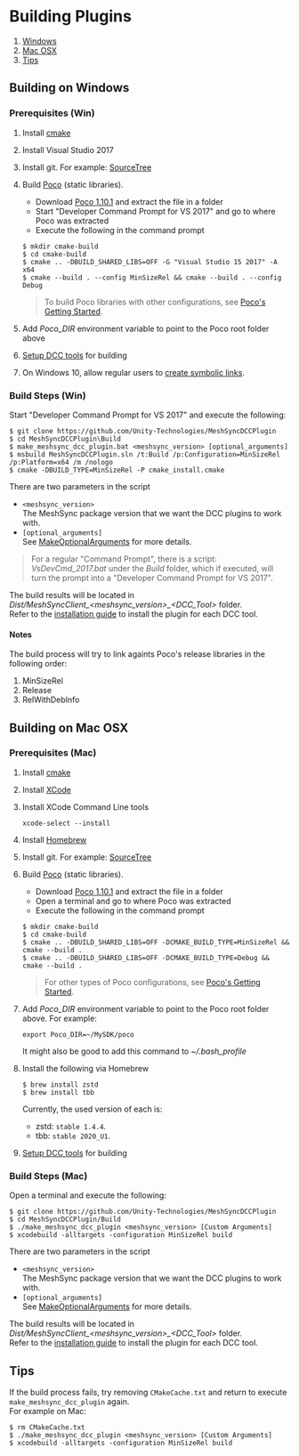 # Building Plugins

1. [Windows](#building-on-windows)
1. [Mac OSX](#building-on-mac_osx)
1. [Tips](#tips)

## Building on Windows

### Prerequisites (Win)

1. Install [cmake](https://cmake.org/) 
1. Install Visual Studio 2017
1. Install git. For example: [SourceTree](https://www.sourcetreeapp.com/)
1. Build [Poco](https://pocoproject.org) (static libraries).  
   * Download [Poco 1.10.1](https://github.com/pocoproject/poco/archive/poco-1.10.1-release.zip) and extract the file in a folder
   * Start "Developer Command Prompt for VS 2017" and go to where Poco was extracted
   * Execute the following in the command prompt      
    ``` 
    $ mkdir cmake-build
    $ cd cmake-build
    $ cmake .. -DBUILD_SHARED_LIBS=OFF -G "Visual Studio 15 2017" -A x64
    $ cmake --build . --config MinSizeRel && cmake --build . --config Debug
    ```
    
    > To build Poco libraries with other configurations, see [Poco's Getting Started](https://pocoproject.org/docs/00200-GettingStarted.html).
    
1. Add *Poco_DIR* environment variable to point to the Poco root folder above
1. [Setup DCC tools](SetupDCC.md) for building
1. On Windows 10, allow regular users to [create symbolic links](CreateSymbolicLinksOnWindows10.md).


### Build Steps (Win)


Start "Developer Command Prompt for VS 2017" and execute the following:

``` 
$ git clone https://github.com/Unity-Technologies/MeshSyncDCCPlugin
$ cd MeshSyncDCCPlugin\Build
$ make_meshsync_dcc_plugin.bat <meshsync_version> [optional_arguments]
$ msbuild MeshSyncDCCPlugin.sln /t:Build /p:Configuration=MinSizeRel /p:Platform=x64 /m /nologo
$ cmake -DBUILD_TYPE=MinSizeRel -P cmake_install.cmake
```

There are two parameters in the script  
* `<meshsync_version>`  
  The MeshSync package version that we want the DCC plugins to work with.  
* `[optional_arguments]`   
  See [MakeOptionalArguments](MakeOptionalArguments.md) for more details.

> For a regular "Command Prompt", there is a script: *VsDevCmd_2017.bat* 
> under the *Build* folder, which if executed, will turn the prompt into a 
> "Developer Command Prompt for VS 2017".

The build results will be located in *Dist/MeshSyncClient_<meshsync_version>_<DCC_Tool>* folder.  
Refer to the [installation guide](Installation.md) to install the plugin for each DCC tool.

#### Notes

The build process will try to link againts Poco's release libraries in the following order:  
1. MinSizeRel  
1. Release  
1. RelWithDebInfo 

## Building on Mac OSX

### Prerequisites (Mac)

1. Install [cmake](https://cmake.org/) 
1. Install [XCode](https://developer.apple.com/xcode/)
1. Install XCode Command Line tools  
    ``` 
    xcode-select --install
    ```  
1. Install [Homebrew](https://brew.sh/)
1. Install git. For example: [SourceTree](https://www.sourcetreeapp.com/)
1. Build [Poco](https://pocoproject.org) (static libraries).  
   * Download [Poco 1.10.1](https://github.com/pocoproject/poco/archive/poco-1.10.1-release.zip) and extract the file in a folder
   * Open a terminal and go to where Poco was extracted
   * Execute the following in the command prompt      
    ``` 
    $ mkdir cmake-build
    $ cd cmake-build
    $ cmake .. -DBUILD_SHARED_LIBS=OFF -DCMAKE_BUILD_TYPE=MinSizeRel && cmake --build . 
    $ cmake .. -DBUILD_SHARED_LIBS=OFF -DCMAKE_BUILD_TYPE=Debug && cmake --build . 
    ```
    > For other types of Poco configurations, see [Poco's Getting Started](https://pocoproject.org/docs/00200-GettingStarted.html).
1. Add *Poco_DIR* environment variable to point to the Poco root folder above. For example:  
    ``` 
    export Poco_DIR=~/MySDK/poco
    ```  
    It might also be good to add this command to *~/.bash_profile*
1. Install the following via Homebrew  
    ``` 
    $ brew install zstd
    $ brew install tbb
    ```  
    
    Currently, the used version of each is:
    * zstd: `stable 1.4.4`.
    * tbb:  `stable 2020_U1`.
    
1. [Setup DCC tools](SetupDCC.md) for building


### Build Steps (Mac)

Open a terminal and execute the following:

``` 
$ git clone https://github.com/Unity-Technologies/MeshSyncDCCPlugin
$ cd MeshSyncDCCPlugin/Build
$ ./make_meshsync_dcc_plugin <meshsync_version> [Custom Arguments]
$ xcodebuild -alltargets -configuration MinSizeRel build
```

There are two parameters in the script  
* `<meshsync_version>`    
  The MeshSync package version that we want the DCC plugins to work with.  
* `[optional_arguments]`  
  See [MakeOptionalArguments](MakeOptionalArguments.md) for more details.

The build results will be located in *Dist/MeshSyncClient_<meshsync_version>_<DCC_Tool>* folder.  
Refer to the [installation guide](Installation.md) to install the plugin for each DCC tool.



## Tips

If the build process fails, try removing `CMakeCache.txt` and return to 
execute `make_meshsync_dcc_plugin` again.  
For example on Mac:

``` 
$ rm CMakeCache.txt
$ ./make_meshsync_dcc_plugin <meshsync_version> [Custom Arguments]
$ xcodebuild -alltargets -configuration MinSizeRel build
```


